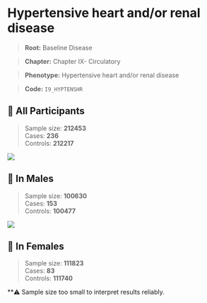 # Hypertensive heart and/or renal disease

> **Root:** Baseline Disease  

> **Chapter:** Chapter IX- Circulatory  

> **Phenotype:** Hypertensive heart and/or renal disease  

> **Code:** `I9_HYPTENSHR`

## 🧪 All Participants  
> Sample size: **212453**  
> Cases: **236**  
> Controls: **212217**
<img src="/Disease/Figures/ALL/Baseline/I9_HYPTENSHR.png"/>
<CsvTable src="/public/Disease/Data/ALL/Baseline/LG_I9_HYPTENSHR.csv" label="🔍 View full results" />

## 👨 In Males  
> Sample size: **100630**  
> Cases: **153**  
> Controls: **100477**
<img src="/Disease/Figures/Male/Baseline/I9_HYPTENSHR.png"/>
<CsvTable src="/public/Disease/Data/Male/Baseline/LG_I9_HYPTENSHR.csv" label="🔍 View full results" />

## 👩 In Females  
> Sample size: **111823**  
> Cases: **83**  
> Controls: **111740**

**⚠️ Sample size too small to interpret results reliably.
